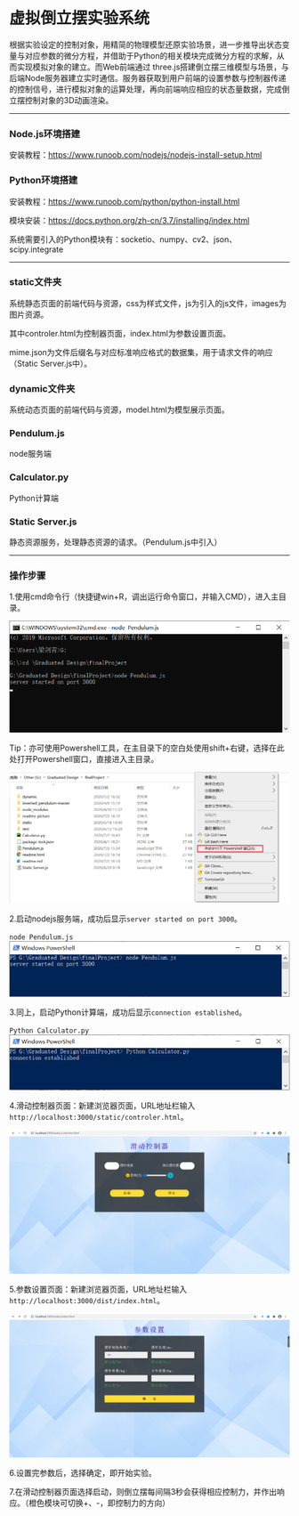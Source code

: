 # 虚拟倒立摆实验系统
根据实验设定的控制对象，用精简的物理模型还原实验场景，进一步推导出状态变量与对应参数的微分方程，并借助于Python的相关模块完成微分方程的求解，从而实现模拟对象的建立。而Web前端通过 three.js搭建倒立摆三维模型与场景，与后端Node服务器建立实时通信。服务器获取到用户前端的设置参数与控制器传递的控制信号，进行模拟对象的运算处理，再向前端响应相应的状态量数据，完成倒立摆控制对象的3D动画渲染。 
***

### Node.js环境搭建
安装教程：https://www.runoob.com/nodejs/nodejs-install-setup.html

### Python环境搭建
安装教程：https://www.runoob.com/python/python-install.html

模块安装：https://docs.python.org/zh-cn/3.7/installing/index.html

系统需要引入的Python模块有：socketio、numpy、cv2、json、scipy.integrate
***

### static文件夹
系统静态页面的前端代码与资源，css为样式文件，js为引入的js文件，images为图片资源。

其中controler.html为控制器页面，index.html为参数设置页面。

mime.json为文件后缀名与对应标准响应格式的数据集，用于请求文件的响应（Static Server.js中）。

### dynamic文件夹
系统动态页面的前端代码与资源，model.html为模型展示页面。

### Pendulum.js
node服务端

### Calculator.py
Python计算端

### Static Server.js
静态资源服务，处理静态资源的请求。（Pendulum.js中引入）
***

### 操作步骤
1.使用cmd命令行（快捷键win+R，调出运行命令窗口，并输入CMD），进入主目录。

![CMD命令行示例图](https://github.com/swordHi/Virtual-inverted-pendulum-experimental-system/raw/master/readme_picture/1.jpg)

Tip：亦可使用Powershell工具，在主目录下的空白处使用shift+右键，选择在此处打开Powershell窗口，直接进入主目录。

![Powershell命令行示例图](./readme_picture/2.jpg)

2.启动nodejs服务端，成功后显示`server started on port 3000`。

`node Pendulum.js`
![启动node服务端](./readme_picture/3.jpg)

3.同上，启动Python计算端，成功后显示`connection established`。

`Python Calculator.py`
![启动Python计算端](./readme_picture/4.jpg)

4.滑动控制器页面：新建浏览器页面，URL地址栏输入`http://localhost:3000/static/controler.html`。

![连接滑动控制器](./readme_picture/5.jpg)

5.参数设置页面：新建浏览器页面，URL地址栏输入`http://localhost:3000/dist/index.html`。

![参数设置](./readme_picture/6.jpg)

6.设置完参数后，选择确定，即开始实验。

7.在滑动控制器页面选择启动，则倒立摆每间隔3秒会获得相应控制力，并作出响应。（橙色模块可切换+、-，即控制力的方向）

